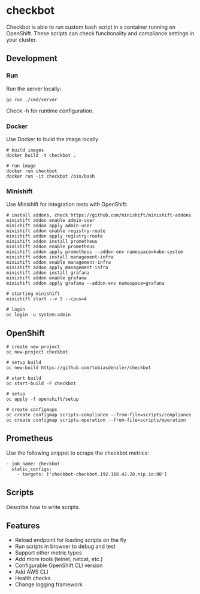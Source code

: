 # checkbot
Checkbot is able to run custom bash script in a container running on OpenShift. These scripts can check funcitonality and compliance settings in your cluster.

## Development

### Run

Run the server locally:

```
go run ./cmd/server
```

Check -h for runtime configuration.


### Docker

Use Docker to build the image locally

```
# build images
docker build -t checkbot .

# run image
docker run checkbot
docker run -it checkbot /bin/bash
```


### Minishift

Use Minishift for integration tests with OpenShift:

```
# install addons, check https://github.com/minishift/minishift-addons
minishift addon enable admin-user
minishift addon apply admin-user
minishift addon enable registry-route
minishift addon apply registry-route
minishift addon install prometheus
minishift addon enable prometheus
minishift addon apply prometheus --addon-env namespace=kube-system
minishift addon install management-infra
minishift addon enable management-infra
minishift addon apply management-infra
minishift addon install grafana
minishift addon enable grafana
minishift addon apply grafana --addon-env namespace=grafana

# starting minishift
minishift start --v 5 --cpus=4

# login
oc login -u system:admin
```

## OpenShift
```
# create new project
oc new-project checkbot

# setup build
oc new-build https://github.com/tobiasdenzler/checkbot

# start build
oc start-build -F checkbot

# setup
oc apply -f openshift/setup

# create configmaps
oc create configmap scripts-compliance --from-file=scripts/compliance
oc create configmap scripts-operation --from-file=scripts/operation
```

## Prometheus

Use the following snippet to scrape the checkbot metrics:
```
- job_name: checkbot
  static_configs:
    - targets: ['checkbot-checkbot.192.168.42.28.nip.io:80']
```

## Scripts

Describe how to write scripts.


## Features

* Reload endpoint for loading scripts on the fly
* Run scripts in browser to debug and test
* Support other metric types
* Add more tools (telnet, netcat, etc.)
* Configurable OpenShift CLI version
* Add AWS CLI
* Health checks
* Change logging framework
